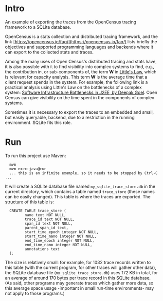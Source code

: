 # Intro

An example of exporting the traces from the OpenCensus tracing framework to a
SQLite database.

OpenCensus is a stats collection and distributed tracing framework, and the
link [https://opencensus.io/faq/](https://opencensus.io/faq/) lists briefly
the objectives and supported programming languages and backends where it can
export to the collected stats and traces.

Among the many uses of Open Census's distributed tracing and stats have, it
is also possible with it to find visibility into complex systems to find,
e.g., the contribution in, or sub-components of, the term **W** in
[Little's Law](https://en.wikipedia.org/wiki/Little%27s_law), which is
relevant for capacity analysis. This term **W** is the average time that a
client request spends in the system. For example, the following link is a
practical analysis using Little's Law on the bottlenecks of a complex system:
[Software Infrastructure Bottlenecks in J2EE, by Deepak Goel](https://web.archive.org/web/20050206022643/http://www.onjava.com/pub/a/onjava/2005/01/19/j2ee-bottlenecks.html).
Open Census can give visibility on the time spent in the components of
complex systems.

Sometimes it is necessary to export the traces to an embedded and small, but
easily queryable, backend, due to a restriction in the running environment.
SQLite fits this role.

# Run

To run this project use Maven:

      mvn
      mvn exec:java@run
      ... this is an infinite example, so it needs to be stopped by Ctrl-C ...

It will create a SQLite database file named `my_sqlite_trace_store.db` in the
current directory, which contains a table named `trace_store` (these names can
be easily changed). This table is where the traces are exported. The structure
of this table is:

      CREATE TABLE trace_store (
             name text NOT NULL,
             trace_id text NOT NULL,
             span_id text NOT NULL,
             parent_span_id text,
             start_time_epoch integer NOT NULL,
             start_time_nano integer NOT NULL,
             end_time_epoch integer NOT NULL,
             end_time_nano integer NOT NULL,
             annotations text
      );

The size is relatively small: for example, for 1032 trace records written to
this table (with the current program, for other traces will gather other data),
the SQLite database file (`my_sqlite_trace_store.db`) uses 172 KB in total, for
an average of around 170 bytes per trace record in this SQLite database. (As
said, other programs may generate traces which gather more data, so this
average space usage -important in small run-time environments- may not apply to
those programs.)

